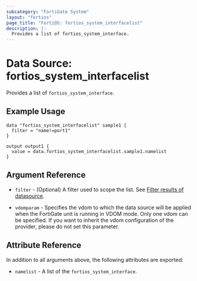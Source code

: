 ```yaml
---
subcategory: "FortiGate System"
layout: "fortios"
page_title: "FortiOS: fortios_system_interfacelist"
description: |-
  Provides a list of fortios_system_interface.
---
```


# Data Source: fortios_system_interfacelist
Provides a list of `fortios_system_interface`.

## Example Usage

```hcl
data "fortios_system_interfacelist" sample1 {
  filter = "name!=port1"
}

output output1 {
  value = data.fortios_system_interfacelist.sample1.namelist
}
```

## Argument Reference

* `filter` - (Optional) A filter used to scope the list. See [Filter results of datasource](https://registry.terraform.io/providers/fortinetdev/fortios/latest/docs/guides/fgt_filter).

* `vdomparam` - Specifies the vdom to which the data source will be applied when the FortiGate unit is running in VDOM mode. Only one vdom can be specified. If you want to inherit the vdom configuration of the provider, please do not set this parameter.

## Attribute Reference

In addition to all arguments above, the following attributes are exported:

* `namelist` -  A list of the `fortios_system_interface`.
